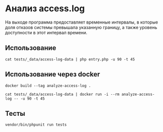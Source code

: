 # Анализ access.log
На выходе программа предоставляет временные интервалы, в которые доля отказов системы превышала
указанную границу, а также уровень доступности в этот интервал времени.

## Использование
`cat tests/_data/access-log-data | php entry.php -u 90 -t 45`

## Использование через docker
`docker build --tag analyze-access-log .`

`cat tests/_data/access-log-data | docker run -i --rm analyze-access-log -- -u 90 -t 45`

## Тесты
`vendor/bin/phpunit run tests`